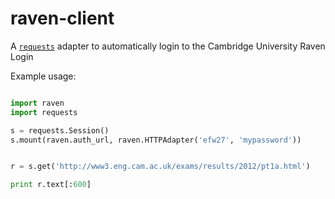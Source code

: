 raven-client
============

A [`requests`](http://docs.python-requests.org/en/latest/) adapter to automatically login to the Cambridge University Raven Login

Example usage:

```python

import raven
import requests

s = requests.Session()
s.mount(raven.auth_url, raven.HTTPAdapter('efw27', 'mypassword'))


r = s.get('http://www3.eng.cam.ac.uk/exams/results/2012/pt1a.html')

print r.text[:600]
```
